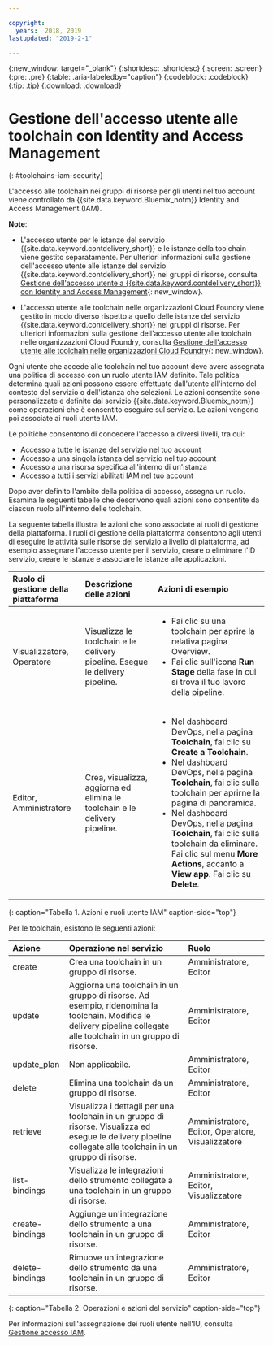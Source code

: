 ```yaml
---

copyright:
  years:  2018, 2019
lastupdated: "2019-2-1"

---
```


{:new_window: target="_blank"}
{:shortdesc: .shortdesc}
{:screen: .screen}
{:pre: .pre}
{:table: .aria-labeledby="caption"}
{:codeblock: .codeblock}
{:tip: .tip}
{:download: .download}


# Gestione dell'accesso utente alle toolchain con Identity and Access Management
{: #toolchains-iam-security}

L'accesso alle toolchain nei gruppi di risorse per gli utenti nel tuo account viene controllato da {{site.data.keyword.Bluemix_notm}} Identity and Access Management (IAM). 

**Note**: 

* L'accesso utente per le istanze del servizio {{site.data.keyword.contdelivery_short}} e le istanze della toolchain viene gestito separatamente. Per ulteriori informazioni sulla gestione dell'accesso utente alle istanze del servizio {{site.data.keyword.contdelivery_short}} nei gruppi di risorse, consulta [Gestione dell'accesso utente a {{site.data.keyword.contdelivery_short}} con Identity and Access Management](/docs/services/ContinuousDelivery?topic=ContinuousDelivery-cd-iam-security){: new_window}.

* L'accesso utente alle toolchain nelle organizzazioni Cloud Foundry viene gestito in modo diverso rispetto a quello delle istanze del servizio {{site.data.keyword.contdelivery_short}} nei gruppi di risorse. Per ulteriori informazioni sulla gestione dell'accesso utente alle toolchain nelle organizzazioni Cloud Foundry, consulta [Gestione dell'accesso utente alle toolchain nelle organizzazioni Cloud Foundry](/docs/services/ContinuousDelivery?topic=ContinuousDelivery-toolchains-using#managing_access_orgs){: new_window}.

Ogni utente che accede alle toolchain nel tuo account deve avere assegnata una politica di accesso con un ruolo utente IAM definito. Tale politica determina quali azioni possono essere effettuate dall'utente all'interno del contesto del servizio o dell'istanza che selezioni. Le azioni consentite sono personalizzate e definite dal servizio {{site.data.keyword.Bluemix_notm}} come operazioni che è consentito eseguire sul servizio. Le azioni vengono poi associate ai ruoli utente IAM.

Le politiche consentono di concedere l'accesso a diversi livelli, tra cui: 

* Accesso a tutte le istanze del servizio nel tuo account
* Accesso a una singola istanza del servizio nel tuo account
* Accesso a una risorsa specifica all'interno di un'istanza
* Accesso a tutti i servizi abilitati IAM nel tuo account

Dopo aver definito l'ambito della politica di accesso, assegna un ruolo. Esamina le seguenti tabelle che descrivono quali azioni sono consentite da ciascun ruolo all'interno delle toolchain.

La seguente tabella illustra le azioni che sono associate ai ruoli di gestione della piattaforma. I ruoli di gestione della piattaforma consentono agli utenti di eseguire le attività sulle risorse del servizio a livello di piattaforma, ad esempio assegnare l'accesso utente per il servizio, creare o eliminare l'ID servizio, creare le istanze e associare le istanze alle applicazioni.

| Ruolo di gestione della piattaforma | Descrizione delle azioni | Azioni di esempio|
|:-----------------|:-----------------|:-----------------|
| Visualizzatore, Operatore | Visualizza le toolchain e le delivery pipeline. Esegue le delivery pipeline. | <ul><li>Fai clic su una toolchain per aprire la relativa pagina Overview.</li><li>Fai clic sull'icona **Run Stage** della fase in cui si trova il tuo lavoro della pipeline.</li></ul> |
| Editor, Amministratore | Crea, visualizza, aggiorna ed elimina le toolchain e le delivery pipeline. |<ul><li>Nel dashboard DevOps, nella pagina **Toolchain**, fai clic su **Create a Toolchain**.</li><li>Nel dashboard DevOps, nella pagina **Toolchain**, fai clic sulla toolchain per aprirne la pagina di panoramica.</li><li>Nel dashboard DevOps, nella pagina **Toolchain**, fai clic sulla toolchain da eliminare. Fai clic sul menu **More Actions**, accanto a **View app**. Fai clic su **Delete**.</li></ul> |
{: caption="Tabella 1. Azioni e ruoli utente IAM" caption-side="top"}

 Per le toolchain, esistono le seguenti azioni:

| Azione | Operazione nel servizio | Ruolo
|:-----------------|:-----------------|:--------------|
| create | Crea una toolchain in un gruppo di risorse. | Amministratore, Editor |
| update | Aggiorna una toolchain in un gruppo di risorse. Ad esempio, ridenomina la toolchain. Modifica le delivery pipeline collegate alle toolchain in un gruppo di risorse. | Amministratore, Editor |
| update_plan | Non applicabile. | Amministratore, Editor |
| delete | Elimina una toolchain da un gruppo di risorse. | Amministratore, Editor |
| retrieve | Visualizza i dettagli per una toolchain in un gruppo di risorse. Visualizza ed esegue le delivery pipeline collegate alle toolchain in un gruppo di risorse. | Amministratore, Editor, Operatore, Visualizzatore |
| list-bindings | Visualizza le integrazioni dello strumento collegate a una toolchain in un gruppo di risorse. | Amministratore, Editor, Visualizzatore |
| create-bindings | Aggiunge un'integrazione dello strumento a una toolchain in un gruppo di risorse. | Amministratore, Editor |
| delete-bindings | Rimuove un'integrazione dello strumento da una toolchain in un gruppo di risorse. | Amministratore, Editor |
{: caption="Tabella 2. Operazioni e azioni del servizio" caption-side="top"}

Per informazioni sull'assegnazione dei ruoli utente nell'IU, consulta [Gestione accesso IAM](/docs/iam?topic=iam-iammanidaccser).

<!--This link is not live in production yet. Use https://console.bluemix.net/docs/iam/iamusermanage.html#iamusermanage until the link above is available in production.-->

